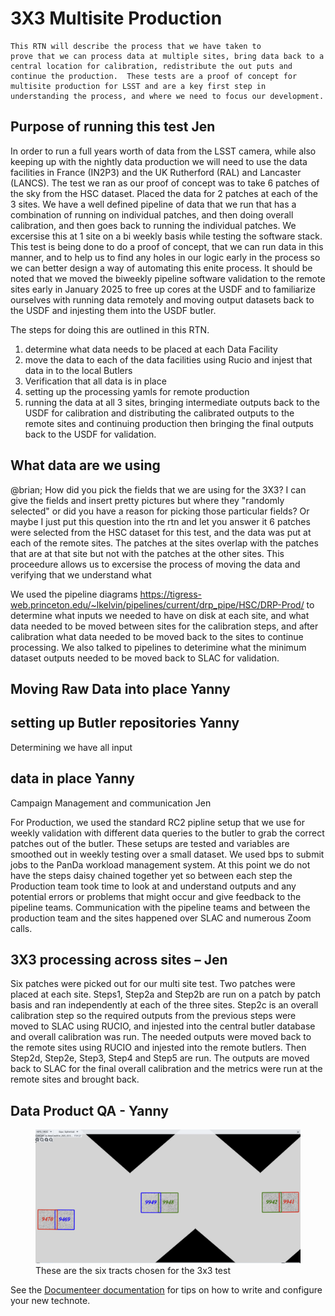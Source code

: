 # 3X3 Multisite Production

```{abstract}
This RTN will describe the process that we have taken to
prove that we can process data at multiple sites, bring data back to a
central location for calibration, redistribute the out puts and
continue the production.  These tests are a proof of concept for
multisite production for LSST and are a key first step in
understanding the process, and where we need to focus our development.
```

## Purpose of running this test Jen
In order to run a full years worth
of data from the LSST camera, while also keeping up with the nightly
data production we will need to use the data facilities in France
(IN2P3) and the UK Rutherford (RAL) and Lancaster (LANCS). The test we
ran as our proof of concept was to take 6 patches of the sky from the
HSC dataset.  Placed the data for 2 patches at each of the 3 sites.
We have a well defined pipeline of data that we run that has a
combination of running on individual patches, and then doing overall
calibration, and then goes back to running the individual patches.  We
excersise this at 1 site on a bi weekly basis while testing the
software stack.  This test is being done to do a proof of concept,
that we can run data in this manner, and to help us to find any holes
in our logic early in the process so we can better design a way of
automating this enite process.  It should be noted that we moved the
biweekly pipeline software validation to the remote sites early in
January 2025 to free up cores at the USDF and to familiarize ourselves
with running data remotely and moving output datasets back to the USDF
and injesting them into the USDF butler.

The steps for doing this are outlined in this RTN.  
1) determine what data needs to be placed at each Data Facility
2) move the data to each of the data facilities using Rucio and injest that data in to the local Butlers
3) Verification that all data is in place
4) setting up the processing yamls for remote production
5) running the data at all 3 sites, bringing intermediate outputs back to the USDF for calibration and distributing the calibrated outputs to the remote sites and continuing production then bringing the final outputs back to the USDF for validation.


## What data are we using
@brian; How did you pick the fields that we
are using for the 3X3?  I can give the fields and insert pretty
pictures but where they "randomly selected" or did you have a reason
for picking those particular fields?  Or maybe I just put this
question into the rtn and let you answer it 6 patches were selected
from the HSC dataset for this test, and the data was put at each of
the remote sites. The patches at the sites overlap with the patches
that are at that site but not with the patches at the other sites.
This proceedure allows us to excersise the process of moving the data
and verifying that we understand what

We used the pipeline diagrams
https://tigress-web.princeton.edu/~lkelvin/pipelines/current/drp_pipe/HSC/DRP-Prod/
to determine what inputs we needed to have on disk at each site, and
what data needed to be moved between sites for the calibration steps,
and after calibration what data needed to be moved back to the sites
to continue processing.  We also talked to pipelines to deterimine
what the minimum dataset outputs needed to be moved back to SLAC for
validation.

## Moving Raw Data into place Yanny

## setting up Butler repositories Yanny

Determining we have all input
## data in place Yanny

Campaign Management and communication Jen

For
 Production, we used the standard RC2 pipline setup that we use for
 weekly validation with different data queries to the butler to grab
 the correct patches out of the butler.  These setups are tested and
 variables are smoothed out in weekly testing over a small dataset.
 We used bps to submit jobs to the PanDa workload management
 system. At this point we do not have the steps daisy chained
 together yet so between each step the Production team took time to
 look at and understand outputs and any potential errors or problems
 that might occur and give feedback to the pipeline teams.
 Communication with the pipeline teams and between the production
 team and the sites happened over SLAC and numerous Zoom calls.


## 3X3 processing across sites – Jen 

Six patches were picked out for our multi site test.  Two patches were
placed at each site.  Steps1, Step2a and Step2b are run on a patch by
patch basis and ran independently at each of the three sites.  Step2c
is an overall calibration step so the required outputs from the
previous steps were moved to SLAC using RUCIO, and injested into the
central butler database and overall calibration was run.  The needed
outputs were moved back to the remote sites using RUCIO and injested
into the remote butlers. Then Step2d, Step2e, Step3, Step4 and Step5
are run.  The outputs are moved back to SLAC for the final overall
calibration and the metrics were run at the remote sites and brought
back.

## Data Product QA - Yanny


<figure>
  <img src="./figures/sixtract.png" />
  <figcaption> These are the six tracts chosen for the 3x3 test </figcaption>
</figure>


See the [Documenteer documentation](https://documenteer.lsst.io/technotes/index.html) for tips on how to write and configure your new technote.
